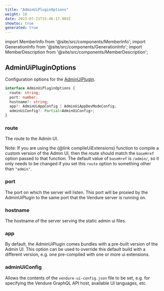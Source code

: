 ```yaml
---
title: "AdminUiPluginOptions"
weight: 10
date: 2023-07-21T15:46:17.903Z
showtoc: true
generated: true
---
```

<!-- This file was generated from the Vendure source. Do not modify. Instead, re-run the "docs:build" script -->
import MemberInfo from '@site/src/components/MemberInfo';
import GenerationInfo from '@site/src/components/GenerationInfo';
import MemberDescription from '@site/src/components/MemberDescription';


## AdminUiPluginOptions

<GenerationInfo sourceFile="packages/admin-ui-plugin/src/plugin.ts" sourceLine="39" packageName="@vendure/admin-ui-plugin" />

Configuration options for the <a href='/reference/typescript-api/core-plugins/admin-ui-plugin/#adminuiplugin'>AdminUiPlugin</a>.

```ts title="Signature"
interface AdminUiPluginOptions {
  route: string;
  port: number;
  hostname?: string;
  app?: AdminUiAppConfig | AdminUiAppDevModeConfig;
  adminUiConfig?: Partial<AdminUiConfig>;
}
```

<div className="members-wrapper">

### route

<MemberInfo kind="property" type="string"   />

The route to the Admin UI.

Note: If you are using the {@link compileUiExtensions} function to compile a custom version of the Admin UI, then
the route should match the `baseHref` option passed to that function. The default value of `baseHref` is `/admin/`,
so it only needs to be changed if you set this `route` option to something other than `"admin"`.
### port

<MemberInfo kind="property" type="number"   />

The port on which the server will listen. This port will be proxied by the AdminUiPlugin to the same port that
the Vendure server is running on.
### hostname

<MemberInfo kind="property" type="string" default="'localhost'"   />

The hostname of the server serving the static admin ui files.
### app

<MemberInfo kind="property" type="<a href='/reference/typescript-api/core-plugins/admin-ui-plugin/admin-ui-app-config#adminuiappconfig'>AdminUiAppConfig</a> | <a href='/reference/typescript-api/core-plugins/admin-ui-plugin/admin-ui-app-dev-mode-config#adminuiappdevmodeconfig'>AdminUiAppDevModeConfig</a>"   />

By default, the AdminUiPlugin comes bundles with a pre-built version of the
Admin UI. This option can be used to override this default build with a different
version, e.g. one pre-compiled with one or more ui extensions.
### adminUiConfig

<MemberInfo kind="property" type="Partial&#60;<a href='/reference/typescript-api/core-plugins/admin-ui-plugin/admin-ui-config#adminuiconfig'>AdminUiConfig</a>&#62;"   />

Allows the contents of the `vendure-ui-config.json` file to be set, e.g.
for specifying the Vendure GraphQL API host, available UI languages, etc.


</div>
